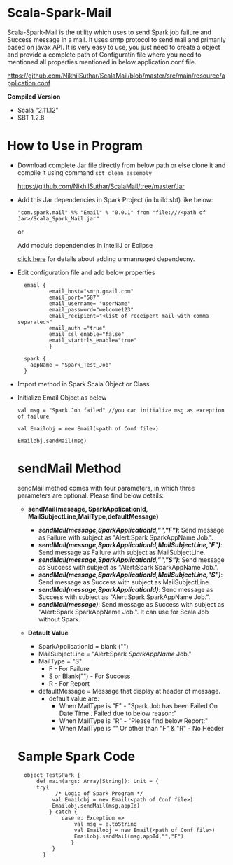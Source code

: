 # Scala-Spark-Mail
Scala-Spark-Mail is the utility which uses to send Spark job failure and Success message in a mail. It uses smtp protocol to send mail and primarily based on javax API. 
It is very easy to use, you just need to create a object and provide a complete path of Configuratin file where you need to mentioned all properties mentioned in below application.conf file.

https://github.com/NikhilSuthar/ScalaMail/blob/master/src/main/resource/application.conf

**Compiled Version**
* Scala "2.11.12"
* SBT 1.2.8

# How to Use in Program
* Download complete Jar file directly from below path or else clone it and compile it using command `sbt clean assembly`
 
    https://github.com/NikhilSuthar/ScalaMail/tree/master/Jar
  
* Add this Jar dependencies in Spark Project (in build.sbt) like below:
  
  `"com.spark.mail" %% "Email" % "0.0.1" from "file:///<path of Jar>/Scala_Spark_Mail.jar"`
   
   or 
   
   Add module dependencies in intelliJ or Eclipse
   
   
    [click here](https://www.scala-sbt.org/1.x/docs/Library-Dependencies.html) for details about adding unmannaged dependecny.
 
* Edit configuration file and add below properties 
  	
		email {
                email_host="smtp.gmail.com"
                email_port="587"
                email_username= "userName"
                email_password="welcome123"
                email_recipient="<list of receipent mail with comma separated>"
                email_auth ="true"
                email_ssl_enable="false"
                email_starttls_enable="true"
                }
        		
        spark {
          appName = "Spark_Test_Job"
        }


* Import method in Spark Scala Object or Class
* Initialize Email Object as below
   
   `val msg = "Spark Job failed" //you can initialize msg as exception of failure`
   
   `val Emailobj = new Email(<path of Conf file>)`
   
   `Emailobj.sendMail(msg)`
   
   # sendMail Method
   sendMail method comes with four parameters, in which three parameters are optional. Please find below details:
    
    * **sendMail(message, SparkApplicationId, MailSubjectLine,MailType,defaultMessage)**
		* ***sendMail(message,SparkApplicationId,"","F")***: Send message as Failure with subject as "Alert:Spark SparkAppName Job.".
		* ***sendMail(message,SparkApplicationId,MailSubjectLine,"F")***: Send message as Failure with subject as MailSubjectLine.
		* ***sendMail(message,SparkApplicationId,"","S")***: Send message as Success with subject as "Alert:Spark SparkAppName Job.".
		* ***sendMail(message,SparkApplicationId,MailSubjectLine,"S")***: Send message as Success with subject as MailSubjectLine.
		* ***sendMail(message,SparkApplicationId)***: Send message as Success with subject as "Alert:Spark SparkAppName Job.". 
		* ***sendMail(message)***: Send message as Success with subject as "Alert:Spark SparkAppName Job.". It can use for Scala Job without Spark. 
		
    * **Default Value**
		* SparkApplicationId = blank ("")
		* MailSubjectLine = "Alert:Spark *SparkAppName* Job."
		* MailType = "S"  
			* F - For Failure 
			* S or Blank("") - For Success
			* R - For Report
		* defaultMessage = Message that display at header of message. 
		     * default value are:
		        * When MailType is "F" - "Spark Job <SparkJobName> has been Failed On Date Time <DateTime>.
		                                   Failed due to below reason:"
		        * When MailType is "R" - "Please find below Report:"
		        * When MailType is "" Or other than "F" & "R" - No Header
	

   
  # Sample Spark Code
    	
		object TestSPark {
		    def main(args: Array[String]): Unit = {
			try{
			      /* Logic of Spark Program */
			     val Emailobj = new Email(<path of Conf file>)
			     Emailobj.sendMail(msg,appId)
			    } catch {
				    case e: Exception => 
					    val msg = e.toString
					    val Emailobj = new Email(<path of Conf file>)
					    Emailobj.sendMail(msg,appId,"","F")
				       }
			     }
		      }
 
